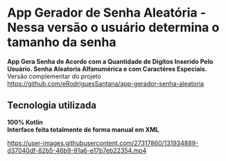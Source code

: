 # App Gerador de Senha Aleatória - Nessa versão o usuário determina o tamanho da senha
<strong>App Gera Senha de Acordo com a Quantidade de Digítos Inserido Pelo Usuário. Senha Aleatoria Alfanumérica e com Caractéres Especiais.</strong><br>
Versão complementar do projeto https://github.com/eRodriguesSantana/app-gerador-senha-aleatoria
## Tecnologia utilizada
<strong>100% Kotlin</strong><br>
<strong>Interface feita totalmente de forma manual em XML</strong>

https://user-images.githubusercontent.com/27317860/131934889-d37040df-82b5-46b9-91a6-e17b7eb22354.mp4
